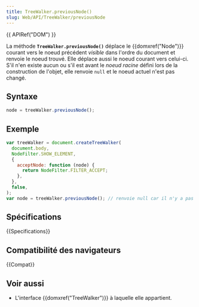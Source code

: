 ```yaml
---
title: TreeWalker.previousNode()
slug: Web/API/TreeWalker/previousNode
---
```


{{ APIRef("DOM") }}

La méthode **`TreeWalker.previousNode()`** déplace le {{domxref("Node")}} courant vers le noeud précédent _visible_ dans l'ordre du document et renvoie le noeud trouvé. Elle déplace aussi le noeud courant vers celui-ci. S'il n'en existe aucun ou s'il est avant le _noeud racine_ défini lors de la construction de l'objet, elle renvoie `null` et le noeud actuel n'est pas changé.

## Syntaxe

```js
node = treeWalker.previousNode();
```

## Exemple

```js
var treeWalker = document.createTreeWalker(
  document.body,
  NodeFilter.SHOW_ELEMENT,
  {
    acceptNode: function (node) {
      return NodeFilter.FILTER_ACCEPT;
    },
  },
  false,
);
var node = treeWalker.previousNode(); // renvoie null car il n'y a pas de parent
```

## Spécifications

{{Specifications}}

## Compatibilité des navigateurs

{{Compat}}

## Voir aussi

- L'interface {{domxref("TreeWalker")}} à laquelle elle appartient.

